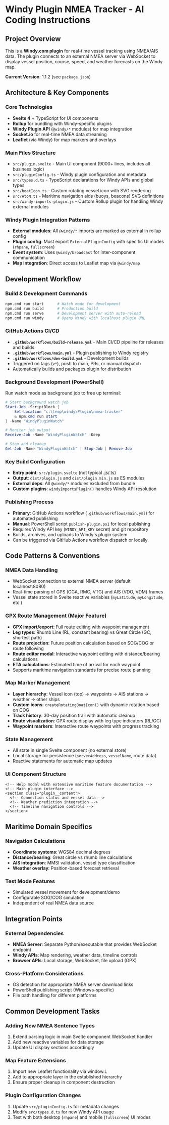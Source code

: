# Windy Plugin NMEA Tracker - AI Coding Instructions

## Project Overview
This is a **Windy.com plugin** for real-time vessel tracking using NMEA/AIS data. The plugin connects to an external NMEA server via WebSocket to display vessel position, course, speed, and weather forecasts on the Windy map.

**Current Version**: 1.1.2 (see `package.json`)

## Architecture & Key Components

### Core Technologies
- **Svelte 4** + TypeScript for UI components  
- **Rollup** for bundling with Windy-specific plugins
- **Windy Plugin API** (`@windy/*` modules) for map integration
- **Socket.io** for real-time NMEA data streaming
- **Leaflet** (via Windy) for map markers and overlays

### Main Files Structure
- `src/plugin.svelte` - Main UI component (9000+ lines, includes all business logic)
- `src/pluginConfig.ts` - Windy plugin configuration and metadata  
- `src/types.d.ts` - TypeScript declarations for Windy APIs and global types
- `src/boatIcon.ts` - Custom rotating vessel icon with SVG rendering
- `src/AtoN.ts` - Maritime navigation aids (buoys, beacons) SVG definitions
- `src/windy-imports-plugin.js` - Custom Rollup plugin for handling Windy external modules

### Windy Plugin Integration Patterns
- **External modules**: All `@windy/*` imports are marked as external in rollup config
- **Plugin config**: Must export `ExternalPluginConfig` with specific UI modes (`rhpane`, `fullscreen`)
- **Event system**: Uses `@windy/broadcast` for inter-component communication
- **Map integration**: Direct access to Leaflet map via `@windy/map`

## Development Workflow

### Build & Development Commands
```bash
npm.cmd run start      # Watch mode for development
npm.cmd run build      # Production build  
npm.cmd run serve      # Development server with auto-reload
npm.cmd run windy      # Opens Windy with localhost plugin URL
```

### GitHub Actions CI/CD
- **`.github/workflows/build-release.yml`** - Main CI/CD pipeline for releases and builds
- **`.github/workflows/main.yml`** - Plugin publishing to Windy registry
- **`.github/workflows/dev-build.yml`** - Development builds
- Triggered on tags (`v*`), push to main, PRs, or manual dispatch
- Automatically builds and packages plugin for distribution

### Background Development (PowerShell)
Run watch mode as background job to free up terminal:
```powershell
# Start background watch job
Start-Job -ScriptBlock { 
    Set-Location "c:\temp\windy\Plugin\nmea-tracker"
    & npm.cmd run start 
} -Name "WindyPluginWatch"

# Monitor job output
Receive-Job -Name "WindyPluginWatch" -Keep

# Stop and cleanup
Get-Job -Name "WindyPluginWatch" | Stop-Job | Remove-Job
```

### Key Build Configuration
- **Entry point**: `src/plugin.svelte` (not typical .js/.ts)
- **Output**: `dist/plugin.js` and `dist/plugin.min.js` as ES modules
- **External deps**: All `@windy/*` modules excluded from bundle
- **Custom plugins**: `windyImportsPlugin()` handles Windy API resolution

### Publishing Process
- **Primary**: GitHub Actions workflow (`.github/workflows/main.yml`) for automated publishing
- **Manual**: PowerShell script `publish-plugin.ps1` for local publishing  
- Requires Windy API key (`WINDY_API_KEY` secret) and git repository
- Builds, archives, and uploads to Windy's plugin system
- Can be triggered via GitHub Actions workflow dispatch or locally

## Code Patterns & Conventions

### NMEA Data Handling
- WebSocket connection to external NMEA server (default localhost:8080)
- Real-time parsing of GPS (GGA, RMC, VTG) and AIS (VDO, VDM) frames
- Vessel state stored in Svelte reactive variables (`myLatitude`, `myLongitude`, etc.)

### GPX Route Management (Major Feature)
- **GPX import/export**: Full route editing with waypoint management
- **Leg types**: Rhumb Line (RL, constant bearing) vs Great Circle (GC, shortest path)
- **Route projection**: Future position calculation based on SOG/COG or route following
- **Route editor modal**: Interactive waypoint editing with distance/bearing calculations
- **ETA calculations**: Estimated time of arrival for each waypoint
- Supports maritime navigation standards for precise route planning

### Map Marker Management
- **Layer hierarchy**: Vessel icon (top) → waypoints → AIS stations → weather → other ships
- **Custom icons**: `createRotatingBoatIcon()` with dynamic rotation based on COG
- **Track history**: 30-day position trail with automatic cleanup
- **Route visualization**: GPX route display with leg type indicators (RL/GC)
- **Waypoint markers**: Interactive route waypoints with progress tracking

### State Management
- All state in single Svelte component (no external store)
- Local storage for persistence (`serverAddress`, `vesselName`, route data)
- Reactive statements for automatic map updates

### UI Component Structure
```svelte
<!-- Help modal with extensive maritime feature documentation -->
<!-- Main plugin interface -->
<section class="plugin__content">
  <!-- Connection status and vessel data -->
  <!-- Weather prediction integration -->
  <!-- Timeline navigation controls -->
</section>
```

## Maritime Domain Specifics

### Navigation Calculations
- **Coordinate systems**: WGS84 decimal degrees
- **Distance/bearing**: Great circle vs rhumb line calculations
- **AIS integration**: MMSI validation, vessel type classification
- **Weather overlay**: Position-based forecast retrieval

### Test Mode Features
- Simulated vessel movement for development/demo
- Configurable SOG/COG simulation
- Independent of real NMEA data source

## Integration Points

### External Dependencies
- **NMEA Server**: Separate Python/executable that provides WebSocket endpoint
- **Windy APIs**: Map rendering, weather data, timeline controls
- **Browser APIs**: Local storage, WebSocket, file upload (GPX)

### Cross-Platform Considerations
- OS detection for appropriate NMEA server download links
- PowerShell publishing script (Windows-specific)
- File path handling for different platforms

## Common Development Tasks

### Adding New NMEA Sentence Types
1. Extend parsing logic in main Svelte component WebSocket handler
2. Add new reactive variables for data storage
3. Update UI display sections accordingly

### Map Feature Extensions
1. Import new Leaflet functionality via window.L
2. Add to appropriate layer in the established hierarchy
3. Ensure proper cleanup in component destruction

### Plugin Configuration Changes
1. Update `src/pluginConfig.ts` for metadata changes
2. Modify `src/types.d.ts` for new Windy API usage
3. Test with both desktop (`rhpane`) and mobile (`fullscreen`) UI modes